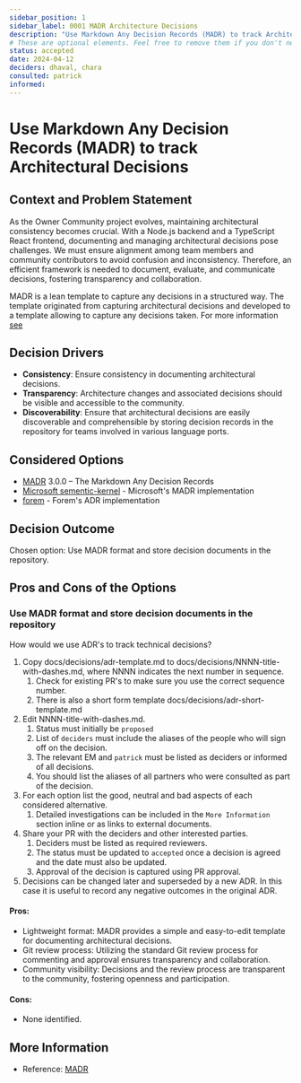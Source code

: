 ```yaml
---
sidebar_position: 1
sidebar_label: 0001 MADR Architecture Decisions
description: "Use Markdown Any Decision Records (MADR) to track Architectural Decisions."
# These are optional elements. Feel free to remove them if you don't need them.
status: accepted
date: 2024-04-12
deciders: dhaval, chara
consulted: patrick
informed:
---
```


# Use Markdown Any Decision Records (MADR) to track Architectural Decisions

## Context and Problem Statement

As the Owner Community project evolves, maintaining architectural consistency becomes crucial. With a Node.js backend and a TypeScript React frontend, documenting and managing architectural decisions pose challenges. We must ensure alignment among team members and community contributors to avoid confusion and inconsistency. Therefore, an efficient framework is needed to document, evaluate, and communicate decisions, fostering transparency and collaboration.

MADR is a lean template to capture any decisions in a structured way. The template originated from capturing architectural decisions and developed to a template allowing to capture any decisions taken.
For more information [see](https://adr.github.io/)

## Decision Drivers

- **Consistency**: Ensure consistency in documenting architectural decisions.
- **Transparency**: Architecture changes and associated decisions should be visible and accessible to the community.
- **Discoverability**: Ensure that architectural decisions are easily discoverable and comprehensible by storing decision records in the repository for teams involved in various language ports.

## Considered Options

* [MADR](https://adr.github.io/madr/) 3.0.0 – The Markdown Any Decision Records
* [Microsoft sementic-kernel](https://github.com/microsoft/semantic-kernel/tree/main/docs/decisions) - Microsoft's MADR implementation
* [forem](https://github.com/forem/forem-docs) - Forem's ADR implementation

## Decision Outcome

Chosen option: Use MADR format and store decision documents in the repository.

## Pros and Cons of the Options

### Use MADR format and store decision documents in the repository

How would we use ADR's to track technical decisions?

1. Copy docs/decisions/adr-template.md to docs/decisions/NNNN-title-with-dashes.md, where NNNN indicates the next number in sequence.
   1. Check for existing PR's to make sure you use the correct sequence number.
   2. There is also a short form template docs/decisions/adr-short-template.md
2. Edit NNNN-title-with-dashes.md.
   1. Status must initially be `proposed`
   2. List of `deciders` must include the aliases of the people who will sign off on the decision.
   3. The relevant EM and `patrick` must be listed as deciders or informed of all decisions.
   4. You should list the aliases of all partners who were consulted as part of the decision.
3. For each option list the good, neutral and bad aspects of each considered alternative.
   1. Detailed investigations can be included in the `More Information` section inline or as links to external documents.
4. Share your PR with the deciders and other interested parties.
   1. Deciders must be listed as required reviewers.
   2. The status must be updated to `accepted` once a decision is agreed and the date must also be updated.
   3. Approval of the decision is captured using PR approval.
5. Decisions can be changed later and superseded by a new ADR. In this case it is useful to record any negative outcomes in the original ADR.

#### Pros:

- Lightweight format: MADR provides a simple and easy-to-edit template for documenting architectural decisions.
- Git review process: Utilizing the standard Git review process for commenting and approval ensures transparency and collaboration.
- Community visibility: Decisions and the review process are transparent to the community, fostering openness and participation.

#### Cons:

- None identified.

<!-- This is an optional element. Feel free to remove. -->

## More Information

- Reference: [MADR](https://github.com/microsoft/semantic-kernel/blob/main/docs/decisions/0001-madr-architecture-decisions.md)